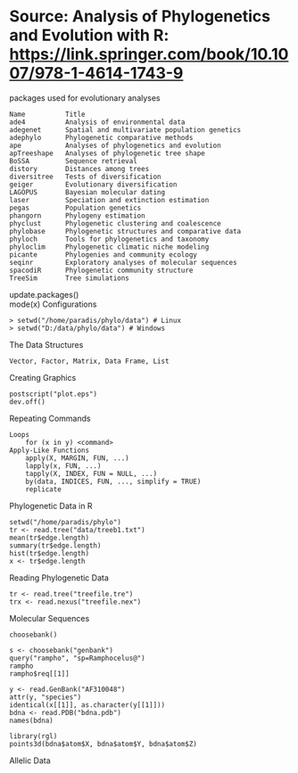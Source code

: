 # Source: Analysis of Phylogenetics and Evolution with R: https://link.springer.com/book/10.1007/978-1-4614-1743-9

packages used for evolutionary analyses

    Name          Title
    ade4          Analysis of environmental data
    adegenet      Spatial and multivariate population genetics
    adephylo      Phylogenetic comparative methods
    ape           Analyses of phylogenetics and evolution
    apTreeshape   Analyses of phylogenetic tree shape 
    BoSSA         Sequence retrieval 
    distory       Distances among trees 
    diversitree   Tests of diversification 
    geiger        Evolutionary diversification 
    LAGOPUS       Bayesian molecular dating 
    laser         Speciation and extinction estimation 
    pegas         Population genetics 
    phangorn      Phylogeny estimation 
    phyclust      Phylogenetic clustering and coalescence 
    phylobase     Phylogenetic structures and comparative data 
    phyloch       Tools for phylogenetics and taxonomy 
    phyloclim     Phylogenetic climatic niche modeling 
    picante       Phylogenies and community ecology 
    seqinr        Exploratory analyses of molecular sequences 
    spacodiR      Phylogenetic community structure 
    TreeSim       Tree simulations
update.packages()    
mode(x)
Configurations

    > setwd("/home/paradis/phylo/data") # Linux
    > setwd("D:/data/phylo/data") # Windows
The Data Structures 

    Vector, Factor, Matrix, Data Frame, List
Creating Graphics

    postscript("plot.eps")
    dev.off()
Repeating Commands
    
    Loops
        for (x in y) <command>
    Apply-Like Functions
        apply(X, MARGIN, FUN, ...)
        lapply(x, FUN, ...)
        tapply(X, INDEX, FUN = NULL, ...)
        by(data, INDICES, FUN, ..., simplify = TRUE)
        replicate
Phylogenetic Data in R

    setwd("/home/paradis/phylo")
    tr <- read.tree("data/treeb1.txt")
    mean(tr$edge.length)
    summary(tr$edge.length)
    hist(tr$edge.length)
    x <- tr$edge.length
Reading Phylogenetic Data

    tr <- read.tree("treefile.tre")
    trx <- read.nexus("treefile.nex")
Molecular Sequences

    choosebank()

    s <- choosebank("genbank")
    query("rampho", "sp=Ramphocelus@")
    rampho
    rampho$req[[1]]
    
    y <- read.GenBank("AF310048")
    attr(y, "species")
    identical(x[[1]], as.character(y[[1]]))
    bdna <- read.PDB("bdna.pdb")
  	names(bdna)
    
    library(rgl)
    points3d(bdna$atom$X, bdna$atom$Y, bdna$atom$Z)
Allelic Data    
    
    
    
    
    
    
    
    
    
    



    

